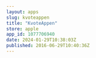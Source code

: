 ```yaml
---
layout: apps
slug: kvoteappen
title: "KvoteAppen"
store: apple
app_id: 1077706940
date: 2024-01-29T10:38:03Z
published: 2016-06-29T10:40:36Z
---
```

